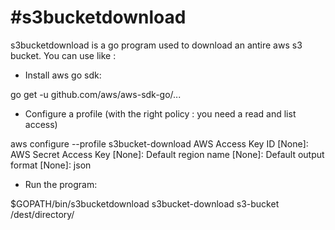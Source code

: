 #s3bucketdownload 
======

s3bucketdownload is a go program used to download an antire aws s3 bucket.
You can use like :

- Install aws go sdk:

go get -u github.com/aws/aws-sdk-go/...

- Configure a profile (with the right policy : you need a read and list access)

aws configure --profile s3bucket-download
AWS Access Key ID [None]: <YOUR ACCESS KEY>
AWS Secret Access Key [None]: <YOUR SECRET KEY>
Default region name [None]: <YOUR REGION>
Default output format [None]: json

- Run the program:

$GOPATH/bin/s3bucketdownload s3bucket-download s3-bucket /dest/directory/
